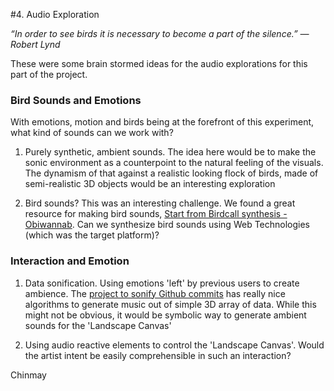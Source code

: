 #4. Audio Exploration

_“In order to see birds it is necessary to become a part of the silence.” ― Robert Lynd_

These were some brain stormed ideas for the audio explorations for this part of the project.

### Bird Sounds and Emotions

With emotions, motion and birds being at the forefront of this experiment, what kind of sounds can we work with?

1. Purely synthetic, ambient sounds. The idea here would be to make the sonic environment as a counterpoint to the natural feeling of the visuals. The dynamism of that against a realistic looking flock of birds, made of semi-realistic 3D objects would be an interesting exploration

2. Bird sounds? This was an interesting challenge. We found a great resource for making bird sounds, [Start from Birdcall synthesis - Obiwannab](http://obiwannabe.co.uk/tutorials/html/tutorial_birds.html). Can we synthesize bird sounds using Web Technologies (which was the target platform)?


### Interaction and Emotion

1. Data sonification. Using emotions 'left' by previous users to create ambience. The [project to sonify Github commits](http://song-of-github.herokuapp.com) has really nice algorithms to generate music out of simple 3D array of data. While this might not be obvious, it would be symbolic way to generate ambient sounds for the 'Landscape Canvas'

2. Using audio reactive elements to control the 'Landscape Canvas'. Would the artist intent be easily comprehensible in such an interaction?




Chinmay
